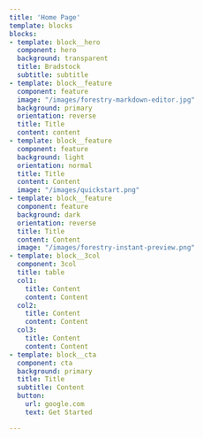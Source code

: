 ```yaml
---
title: 'Home Page'
template: blocks
blocks:
- template: block__hero
  component: hero
  background: transparent
  title: Bradstock
  subtitle: subtitle
- template: block__feature
  component: feature
  image: "/images/forestry-markdown-editor.jpg"
  background: primary
  orientation: reverse
  title: Title
  content: content
- template: block__feature
  component: feature
  background: light
  orientation: normal
  title: Title
  content: Content
  image: "/images/quickstart.png"
- template: block__feature
  component: feature
  background: dark
  orientation: reverse
  title: Title
  content: Content
  image: "/images/forestry-instant-preview.png"
- template: block__3col
  component: 3col
  title: table
  col1:
    title: Content 
    content: Content 
  col2:
    title: Content
    content: Content
  col3:
    title: Content
    content: Content
- template: block__cta
  component: cta
  background: primary
  title: Title
  subtitle: Content
  button:
    url: google.com
    text: Get Started

---
```

